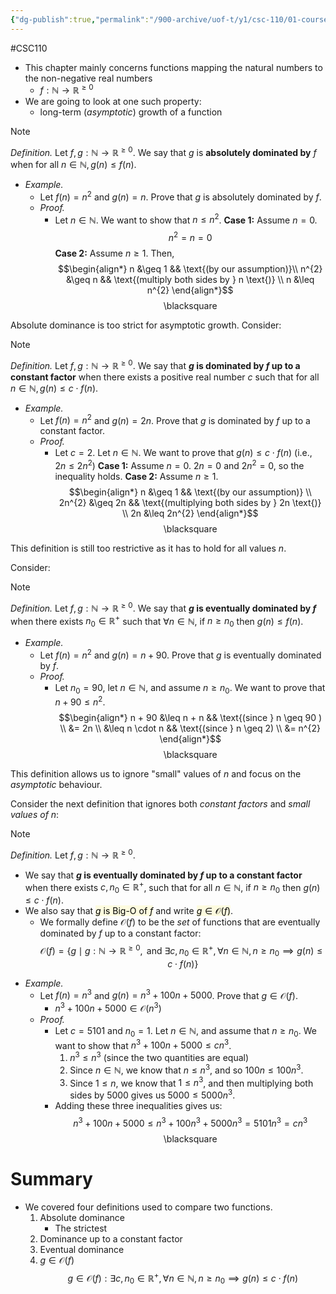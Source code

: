 ```yaml
---
{"dg-publish":true,"permalink":"/900-archive/uof-t/y1/csc-110/01-course-notes/9-analyzing-algorithm-running-time/9-2-comparing-asymptotic-function-growth-big-o-notation/","created":"2023-11-05T14:15:26.424-08:00","updated":"2023-11-05T21:05:46.260-08:00"}
---
```


#CSC110 

- This chapter mainly concerns functions mapping the natural numbers to the non-negative real numbers
	- $f : \mathbb{N} \rightarrow \mathbb{R}^{\geq 0}$
- We are going to look at one such property:
	- long-term (*asymptotic*) growth of a function

> [!note]
> *Definition.*
> Let $f, g : \mathbb{N} \rightarrow \mathbb{R}^{\geq 0}$.
> We say that $g$ is **absolutely dominated by** $f$ when for all $n \in \mathbb{N}, g(n) \leq f(n)$.

- *Example.*
	- Let $f(n) = n^{2}$ and $g(n) = n$. Prove that $g$ is absolutely dominated by $f$.
	- *Proof.*
		- Let $n \in \mathbb{N}$. We want to show that $n \leq n^{2}$.
		  **Case 1:** Assume $n = 0$.
		  $$n^{2} = n = 0$$
		  **Case 2:** Assume $n \geq 1$. Then,
		  $$\begin{align*}
		  n &\geq 1 && \text{(by our assumption)}\\
		  n^{2} &\geq n && \text{(multiply both sides by } n \text{)} \\
		  n &\leq n^{2}
		  \end{align*}$$
		  <div class="right-align"> <span class="math display">\blacksquare</span> </div>

Absolute dominance is too strict for asymptotic growth.
Consider:

> [!note]
> *Definition.*
> Let $f, g : \mathbb{N} \rightarrow \mathbb{R}^{\geq 0}$.
> We say that **$g$ is dominated by $f$ up to a constant factor** when there exists a positive real number $c$ such that for all $n \in \mathbb{N}, g(n) \leq c \cdot f(n)$.

- *Example.*
	- Let $f(n) = n^{2}$ and $g(n) = 2n$. Prove that $g$ is dominated by $f$ up to a constant factor.
	- *Proof.*
		- Let $c = 2$. Let $n \in \mathbb{N}$. We want to prove that $g(n) \leq c \cdot f(n)$ (i.e., $2n \leq 2n^{2}$)
		  **Case 1:** Assume $n = 0$. $2n = 0$ and $2n^{2} = 0$, so the inequality holds.
		  **Case 2:** Assume $n \geq 1$.
		  $$\begin{align*}
		  n &\geq 1 && \text{(by our assumption)} \\
		  2n^{2} &\geq 2n && \text{(multiplying both sides by } 2n \text{)} \\
		  2n &\leq 2n^{2}
		  \end{align*}$$
		  <div class="right-align"> <span class="math display">\blacksquare</span> </div>

This definition is still too restrictive as it has to hold for all values $n$.

Consider:
> [!note] 
> *Definition.*
> Let $f, g : \mathbb{N} \rightarrow \mathbb{R}^{\geq 0}$.
> We say that **$g$ is eventually dominated by $f$** when there exists $n_{0} \in \mathbb{R}^{+}$ such that $\forall n \in \mathbb{N}$, if $n \geq n_{0}$ then $g(n) \leq f(n)$.

- *Example.*
	- Let $f(n) = n^{2}$ and $g(n) = n + 90$. Prove that $g$ is eventually dominated by $f$.
	- *Proof.*
		- Let $n_{0} = 90$, let $n \in \mathbb{N}$, and assume $n \geq n_{0}$. We want to prove that $n + 90 \leq n^{2}$.
		  $$\begin{align*}
		  n + 90 &\leq n + n && \text{(since } n \geq  90 ) \\
		  &= 2n \\
		  &\leq n \cdot n && \text{(since } n \geq 2) \\
		  &= n^{2}
		  \end{align*}$$
		  <div class="right-align"> <span class="math display">\blacksquare</span> </div>

This definition allows us to ignore "small" values of $n$ and focus on the *asymptotic* behaviour.

Consider the next definition that ignores both *constant factors* and *small values of $n$*:

> [!note] 
> *Definition.*
> Let $f, g : \mathbb{N} \rightarrow \mathbb{R}^{\geq 0}$. 
> - We say that **$g$ is eventually dominated by $f$ up to a constant factor** when there exists $c, n_{0} \in \mathbb{R}^{+}$, such that for all $n \in \mathbb{N}$, if $n \geq n_{0}$ then $g(n) \leq c \cdot f(n)$.
> - We also say that <mark style="background: #FEFAD0A6;">$g$ is Big-O of $f$</mark> and write <mark style="background: #FEFAD0A6;">$g \in \mathcal{O}(f)$</mark>. 
> 	- We formally define $\mathcal{O}(f)$ to be the *set* of functions that are eventually dominated by $f$ up to a constant factor:
> 	  $$\mathcal{O}(f) = \{g \mid g : \mathbb{N} \rightarrow \mathbb{R}^{\geq 0}, \text{ and } \exists c, n_{0} \in \mathbb{R}^{+}, \forall n \in \mathbb{N}, n \geq n_{0} \implies g(n) \leq c \cdot f(n)\}$$

- *Example.*
	- Let $f(n) = n^{3}$ and $g(n) = n^{3} + 100n + 5000$. Prove that $g \in \mathcal{O}(f)$.
		- $n^{3} + 100n + 5000 \in \mathcal{O}(n^{3})$
	- *Proof.*
		- Let $c = 5101$ and $n_{0} = 1$. Let $n \in \mathbb{N}$, and assume that $n \geq n_{0}$. We want to show that $n^{3} + 100n + 5000 \leq cn^{3}$.
		    1. $n^{3} \leq n^{3}$ (since the two quantities are equal)
		    2. Since $n \in \mathbb{N}$, we know that $n \leq n^{3}$, and so $100n \leq 100n^{3}$.
		    3. Since $1 \leq n$, we know that $1 \leq n^{3}$, and then multiplying both sides by 5000 gives us $5000 \leq 5000n^{3}$.
		- Adding these three inequalities gives us:
		  $$n^{3} + 100n + 5000 \leq n^{3} + 100 n^{3} + 5000n^{3} = 5101n^{3} = cn^{3}$$
		  <div class="right-align"> <span class="math display">\blacksquare</span> </div>

# Summary

- We covered four definitions used to compare two functions.
    1. Absolute dominance
        - The strictest
    2. Dominance up to a constant factor
    3. Eventual dominance
    4. $g \in \mathcal{O}(f)$
       $$g \in \mathcal{O}(f) : \exists c, n_{0} \in \mathbb{R}^{+},
       \forall n \in \mathbb{N}, n \geq n_{0} \implies g(n) \leq c \cdot f(n)$$
